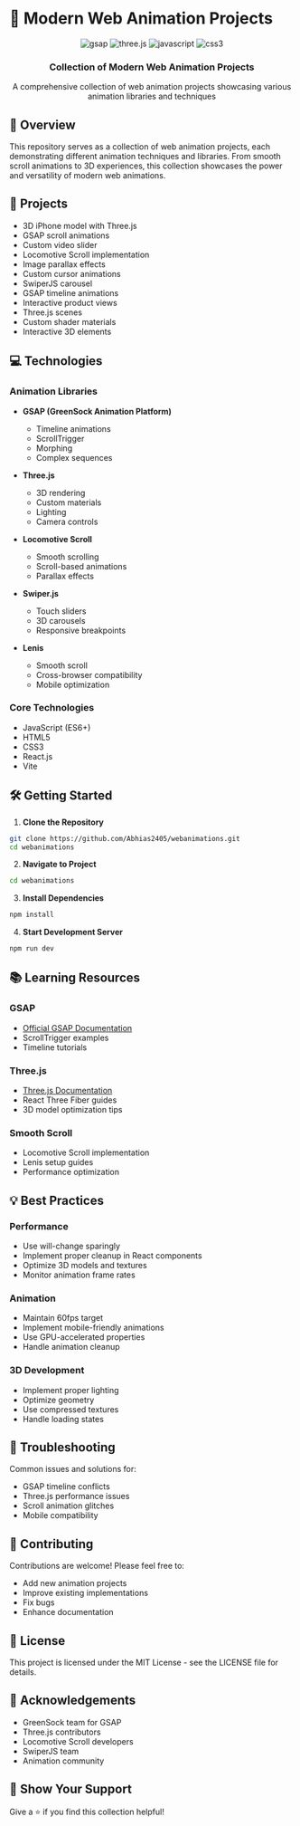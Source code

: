 # 🎨 Modern Web Animation Projects

<div align="center">
  <div>
    <img src="https://img.shields.io/badge/-GSAP-black?style=for-the-badge&logoColor=white&logo=greensock&color=88CE02" alt="gsap" />
    <img src="https://img.shields.io/badge/-Three.js-black?style=for-the-badge&logoColor=white&logo=three.js&color=000000" alt="three.js" />
    <img src="https://img.shields.io/badge/-JavaScript-black?style=for-the-badge&logoColor=white&logo=javascript&color=F7DF1E" alt="javascript" />
    <img src="https://img.shields.io/badge/-CSS3-black?style=for-the-badge&logoColor=white&logo=css3&color=1572B6" alt="css3" />
  </div>

  <h3 align="center">Collection of Modern Web Animation Projects</h3>

  <div align="center">
    A comprehensive collection of web animation projects showcasing various animation libraries and techniques
  </div>
</div>

## 🎯 Overview

This repository serves as a collection of web animation projects, each demonstrating different animation techniques and libraries. From smooth scroll animations to 3D experiences, this collection showcases the power and versatility of modern web animations.

## 🚀 Projects

- 3D iPhone model with Three.js
- GSAP scroll animations
- Custom video slider
- Locomotive Scroll implementation
- Image parallax effects
- Custom cursor animations
- SwiperJS carousel
- GSAP timeline animations
- Interactive product views
- Three.js scenes
- Custom shader materials
- Interactive 3D elements

  
## 💻 Technologies

### Animation Libraries
- **GSAP (GreenSock Animation Platform)**
  - Timeline animations
  - ScrollTrigger
  - Morphing
  - Complex sequences

- **Three.js**
  - 3D rendering
  - Custom materials
  - Lighting
  - Camera controls

- **Locomotive Scroll**
  - Smooth scrolling
  - Scroll-based animations
  - Parallax effects

- **Swiper.js**
  - Touch sliders
  - 3D carousels
  - Responsive breakpoints

- **Lenis**
  - Smooth scroll
  - Cross-browser compatibility
  - Mobile optimization

### Core Technologies
- JavaScript (ES6+)
- HTML5
- CSS3
- React.js
- Vite

## 🛠️ Getting Started

1. **Clone the Repository**
```bash
git clone https://github.com/Abhias2405/webanimations.git
cd webanimations
```

2. **Navigate to Project**
```bash
cd webanimations
```

3. **Install Dependencies**
```bash
npm install
```

4. **Start Development Server**
```bash
npm run dev
```

## 📚 Learning Resources

### GSAP
- [Official GSAP Documentation](https://greensock.com/docs/)
- ScrollTrigger examples
- Timeline tutorials

### Three.js
- [Three.js Documentation](https://threejs.org/docs/)
- React Three Fiber guides
- 3D model optimization tips

### Smooth Scroll
- Locomotive Scroll implementation
- Lenis setup guides
- Performance optimization

## 💡 Best Practices

### Performance
- Use will-change sparingly
- Implement proper cleanup in React components
- Optimize 3D models and textures
- Monitor animation frame rates

### Animation
- Maintain 60fps target
- Implement mobile-friendly animations
- Use GPU-accelerated properties
- Handle animation cleanup

### 3D Development
- Implement proper lighting
- Optimize geometry
- Use compressed textures
- Handle loading states

## 🔧 Troubleshooting

Common issues and solutions for:
- GSAP timeline conflicts
- Three.js performance issues
- Scroll animation glitches
- Mobile compatibility

## 🤝 Contributing

Contributions are welcome! Please feel free to:
- Add new animation projects
- Improve existing implementations
- Fix bugs
- Enhance documentation

## 📜 License

This project is licensed under the MIT License - see the LICENSE file for details.

## 🙏 Acknowledgements

- GreenSock team for GSAP
- Three.js contributors
- Locomotive Scroll developers
- SwiperJS team
- Animation community

## 🌟 Show Your Support

Give a ⭐️ if you find this collection helpful!
